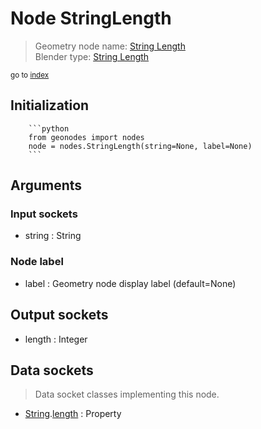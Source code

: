 
# Node StringLength

> Geometry node name: [String Length](https://docs.blender.org/manual/en/latest/modeling/geometry_nodes/text/string_length.html)<br>
  Blender type: [String Length](https://docs.blender.org/api/current/bpy.types.FunctionNodeStringLength.html)
  
<sub>go to [index](/docs/index.md)</sub>

Initialization
--------------
        
        ```python
        from geonodes import nodes
        node = nodes.StringLength(string=None, label=None)
        ```



## Arguments


### Input sockets

- string : String

### Node label

- label : Geometry node display label (default=None)

## Output sockets

- length : Integer

## Data sockets

> Data socket classes implementing this node.
  
  
- [String](/docs/sockets/String.md).[length](/docs/sockets/String.md#length) : Property
  

